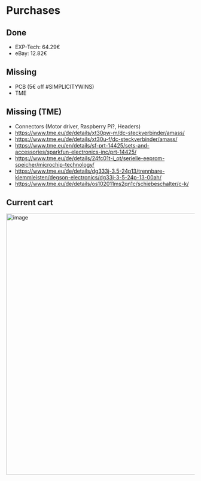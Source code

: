 # Purchases

## Done
- EXP-Tech: 64.29€
- eBay: 12.82€

## Missing
- PCB (5€ off #SIMPLICITYWINS)
- TME

## Missing (TME)
- Connectors (Motor driver, Raspberry Pi?, Headers)
- https://www.tme.eu/de/details/xt30pw-m/dc-steckverbinder/amass/
- https://www.tme.eu/de/details/xt30u-f/dc-steckverbinder/amass/
- https://www.tme.eu/en/details/sf-prt-14425/sets-and-accessories/sparkfun-electronics-inc/prt-14425/
- https://www.tme.eu/de/details/24fc01t-i_ot/serielle-eeprom-speicher/microchip-technology/
- https://www.tme.eu/de/details/dg333j-3.5-24p13/trennbare-klemmleisten/degson-electronics/dg33j-3-5-24p-13-00ah/
- https://www.tme.eu/de/details/os102011ms2qn1c/schiebeschalter/c-k/

## Current cart

<img width="697" alt="image" src="https://user-images.githubusercontent.com/2276327/194333828-5181a111-8cbd-4a64-b68c-9ec26e856271.png">
